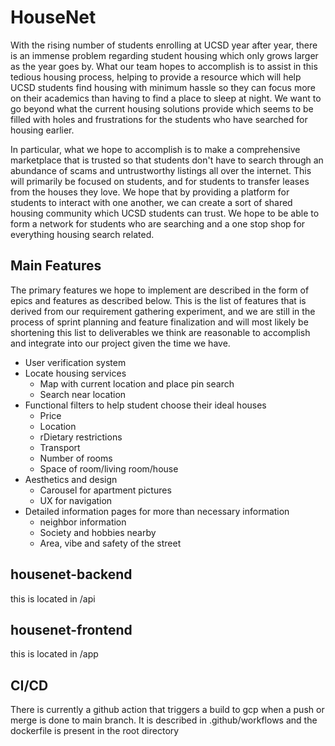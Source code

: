 # HouseNet
With the rising number of students enrolling at UCSD year after year, there is an immense problem regarding student housing which only grows larger as the year goes by. What our team hopes to accomplish is to assist in this tedious housing process, helping to provide a resource which will help UCSD students find housing with minimum hassle so they can focus more on their academics than having to find a place to sleep at night. We want to go beyond what the current housing solutions provide which seems to be filled with holes and frustrations for the students who have searched for housing earlier.

In particular, what we hope to accomplish is to make a comprehensive marketplace that is trusted so that students don't have to search through an abundance of scams and untrustworthy listings all over the internet. This will primarily be focused on students, and for students to transfer leases from the houses they love. We hope that by providing a platform for students to interact with one another, we can create a sort of shared housing community which UCSD students can trust. We hope to be able to form a network for students who are searching and a one stop shop for everything housing search related.

## Main Features

The primary features we hope to implement are described in the form of epics and features as described below. This is the list of features that is derived from our requirement gathering experiment, and we are still in the process of sprint planning and feature finalization and will most likely be shortening this list to deliverables we think are reasonable to accomplish and integrate into our project given the time we have.
- User verification system
- Locate housing services
    - Map with current location and place pin search
    - Search near location
- Functional filters to help student choose their ideal houses
    - Price
    - Location
    - rDietary restrictions
    - Transport
    - Number of rooms
    - Space of room/living room/house
- Aesthetics and design
    - Carousel for apartment pictures
    - UX for navigation
- Detailed information pages for more than necessary information
    - neighbor information
    - Society and hobbies nearby
    - Area, vibe and safety of the street

## housenet-backend
this is located in /api

## housenet-frontend
this is located in /app

## CI/CD
There is currently a github action that triggers a build to gcp when a push or merge is done to main branch. It is described in .github/workflows and the dockerfile is present in the root directory
